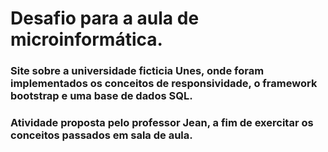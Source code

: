 # Desafio para a aula de microinformática.

### Site sobre a universidade ficticia Unes, onde foram implementados os conceitos de responsividade, o framework bootstrap e uma base de dados SQL.

### Atividade proposta pelo professor Jean, a fim de exercitar os conceitos passados em sala de aula.
